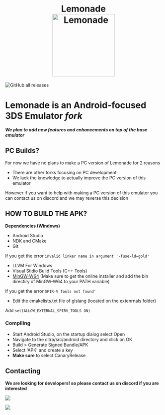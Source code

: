 <h1 align="center">
  <br>
    <a>Lemonade</a>
  <br>
    <b href="https://github.com/Gamer64ytb/Lemonade/blob/master/"><img src="https://github.com/Gamer64ytb/Lemonade/blob/master/assets/Lemonade.png" alt="Lemonade" width="200"></b>
  <br>
</h1>

![GitHub all releases](https://img.shields.io/github/downloads/Gamer64ytb/Lemonade/total)

# Lemonade is an Android-focused 3DS Emulator ___fork___

***We plan to add new features and enhancements on top of the ___base___ emulator***

## PC Builds?

For now we have no plans to make a PC version of Lemonade for 2 reasons 

- There are other forks focusing on PC development 
- We lack the knowledge to actually improve the PC version of this emulator 

However if you want to help with making a PC version of this emulator you can contact us on discord and we may reverse this decision

## HOW TO BUILD THE APK?

**Dependencies (Windows)**
- Android Studio
- NDK and CMake
- Git

If you get the error ```invalid linker name in argument '-fuse-ld=gold'```
- LLVM For Windows
- Visual Stidio Build Tools (C++ Tools)
- [MinGW-W64](https://github.com/niXman/mingw-builds-binaries) (Make sure to get the online installer and add the bin directiry of MinGW-W64 to your PATH variable)

If you get the error ```SPIR-V Tools not found'```
 - Edit the cmakelists.txt file of glslang (located on the extenrnals folder)

Add ```set(ALLOW_EXTERNAL_SPIRV_TOOLS ON)```
 
###  Compiling
- Start Android Studio, on the startup dialog select Open
- Navigate to the citra/src/android directory and click on OK
- Build > Generate Signed Bundle/APK
- Select 'APK' and create a key
- **Make sure** to select CanaryRelease 


## Contacting

**We are looking for developers! so please contact us on discord if you are interested**

[![](https://dcbadge.vercel.app/api/server/NVTYcV4v2Q)](https://discord.gg/NVTYcV4v2Q)

[![](https://patrolavia.github.io/telegram-badge/chat.png)](https://t.me/joinchat/lTkg6yC6pQAxNzM0)
